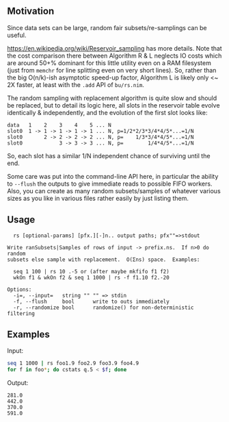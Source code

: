 Motivation
----------
Since data sets can be large, random fair subsets/re-samplings can be useful.

https://en.wikipedia.org/wiki/Reservoir_sampling has more details.  Note that
the cost comparison there between Algorithm R & L neglects IO costs which are
around 50+% dominant for this little utility even on a RAM filesystem (just from
`memchr` for line splitting even on very short lines).  So, rather than the big
O(n/k)-ish asymptotic speed-up factor, Algorithm L is likely only <~ 2X faster,
at least with the `.add` API of `bu/rs.nim`.

The random sampling with replacement algorithm is quite slow and should be
replaced, but to detail its logic here, all slots in the reservoir table evolve
identically & independently, and the evolution of the first slot looks like:
```
data   1    2    3    4    5 ... N
slot0  1 -> 1 -> 1 -> 1 -> 1 ... N, p=1/2*2/3*3/4*4/5*...=1/N
slot0       2 -> 2 -> 2 -> 2 ... N, p=    1/3*3/4*4/5*...=1/N
slot0            3 -> 3 -> 3 ... N, p=        1/4*4/5*...=1/N
```
So, each slot has a similar 1/N independent chance of surviving until the end.

Some care was put into the command-line API here, in particular the ability to
`--flush` the outputs to give immediate reads to possible FIFO workers.  Also,
you can create as many random subsets/samples of whatever various sizes as you
like in various files rather easily by just listing them.

Usage
-----
```
  rs [optional-params] [pfx.][-]n.. output paths; pfx""=>stdout

Write ranSubsets|Samples of rows of input -> prefix.ns.  If n>0 do random
subsets else sample with replacement.  O(Σns) space.  Examples:

  seq 1 100 | rs 10 .-5 or (after maybe mkfifo f1 f2)
  wkOn f1 & wkOn f2 & seq 1 1000 | rs -f f1.10 f2.-20

Options:
  -i=, --input=   string "" "" => stdin
  -f, --flush     bool      write to outs immediately
  -r, --randomize bool      randomize() for non-deterministic filtering
```

Examples
--------
Input:
```sh
seq 1 1000 | rs foo1.9 foo2.9 foo3.9 foo4.9
for f in foo*; do cstats q.5 < $f; done
```
Output:
```
281.0
442.0
370.0
591.0
```
